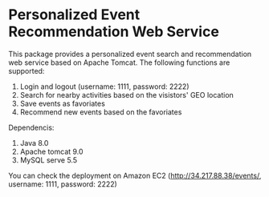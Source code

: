 # Personalized Event Recommendation Web Service
This package provides a personalized event search and recommendation web service based on Apache Tomcat. The following functions are supported:
1. Login and logout (username: 1111, password: 2222)
1. Search for nearby activities based on the visistors' GEO location
1. Save events as favoriates
1. Recommend new events based on the favoriates

Dependencis:
1. Java 8.0
1. Apache tomcat 9.0
1. MySQL serve 5.5

You can check the deployment on Amazon EC2 (http://34.217.88.38/events/, username: 1111, password: 2222)
